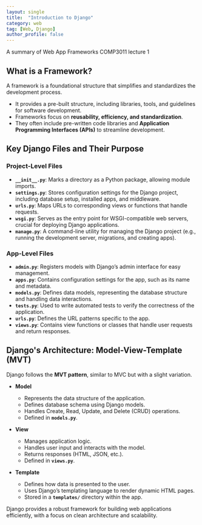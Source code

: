 ```yaml
---
layout: single
title:  "Introduction to Django"
category: web
tag: [Web, Django]
author_profile: false
---
```


A summary of Web App Frameworks COMP3011 lecture 1

## What is a Framework?  
A framework is a foundational structure that simplifies and standardizes the development process.  
- It provides a pre-built structure, including libraries, tools, and guidelines for software development.  
- Frameworks focus on **reusability, efficiency, and standardization**.  
- They often include pre-written code libraries and **Application Programming Interfaces (APIs)** to streamline development.  

## Key Django Files and Their Purpose  

### Project-Level Files  
- **`__init__.py`**: Marks a directory as a Python package, allowing module imports.  
- **`settings.py`**: Stores configuration settings for the Django project, including database setup, installed apps, and middleware.  
- **`urls.py`**: Maps URLs to corresponding views or functions that handle requests.  
- **`wsgi.py`**: Serves as the entry point for WSGI-compatible web servers, crucial for deploying Django applications.  
- **`manage.py`**: A command-line utility for managing the Django project (e.g., running the development server, migrations, and creating apps).  

### App-Level Files  
- **`admin.py`**: Registers models with Django’s admin interface for easy management.  
- **`apps.py`**: Contains configuration settings for the app, such as its name and metadata.  
- **`models.py`**: Defines data models, representing the database structure and handling data interactions.  
- **`tests.py`**: Used to write automated tests to verify the correctness of the application.  
- **`urls.py`**: Defines the URL patterns specific to the app.  
- **`views.py`**: Contains view functions or classes that handle user requests and return responses.  

## Django's Architecture: Model-View-Template (MVT)  
Django follows the **MVT pattern**, similar to MVC but with a slight variation.  

- **Model**  
  - Represents the data structure of the application.  
  - Defines database schema using Django models.  
  - Handles Create, Read, Update, and Delete (CRUD) operations.  
  - Defined in **`models.py`**.  

- **View**  
  - Manages application logic.  
  - Handles user input and interacts with the model.  
  - Returns responses (HTML, JSON, etc.).  
  - Defined in **`views.py`**.  

- **Template**  
  - Defines how data is presented to the user.  
  - Uses Django’s templating language to render dynamic HTML pages.  
  - Stored in a **`templates/`** directory within the app.  

Django provides a robust framework for building web applications efficiently, with a focus on clean architecture and scalability.  

